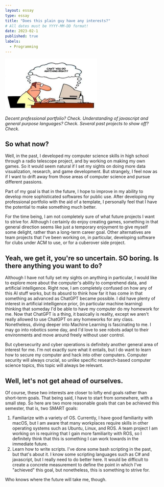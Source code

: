 ```yaml
---
layout: essay
type: essay
title: "Does this plain guy have any interests?"
# All dates must be YYYY-MM-DD format!
date: 2023-02-1
published: true
labels:
  - Programming
---
```


<img width="300px" class="rounded float-start pe-4" src="../img/dumb.png">

*Decent professional portfolio? Check.
Understanding of javascript and general purpose languages? Check.
Several past projects to show off? Check.*

## So what now?

Well, in the past, I developed my computer science skills in high school through a radio telescope project, and by working on making my own games. So it would seem natural if I set my sights on doing more data visualization, research, and game development. But strangely, I feel now as if I want to drift away from those areas of computer science and pursue different passions.

Part of my goal is that in the future, I hope to improve in my ability to develop more sophisticated softwares for public use. After developing my professional portfolio with the aid of a template, I personally feel that I have the potential to make something much better. 

For the time being, I am not completely sure of what future projects I want to strive for. Although I certainly do enjoy creating games, something in that general direction seems like just a temporary enjoyment to give myself some delight, rather than a long-term career goal. Other alternatives are team projects that I've been working on, in particular, developing software for clubs under ACM to use, or for a cuberover side project.

## Yeah, we get it, you're so uncertain. SO boring. Is there anything you want to do?

Although I have not fully set my sights on anything in particular, I would like to explore more about the computer's ability to comprehend data, and artificial intelligence. Right now, I am completely confused on how any of this AI stuff works, but its absurd to think how far it has come in that something as advanced as ChatGPT became possible. I did have plenty of interest in artificial intelligence prior, (in particular machine learning) thinking that someday I'd be able to have my computer do my homework for me. Now that ChatGPT is a thing, it basically is reality, except we aren't really allowed to use ChatGPT on any homeworks for any class. Nonetheless, diving deeper into Machine Learning is fascinating to me. I may go into robotics some day, and I'd love to see robots adapt to their environments and move around freely without user control.

But cybersecurity and cyber operations is definitely another general area of interest for me. I'm not exactly sure what it entails, but I do want to learn how to secure my computer and hack into other computers. Computer security will always crucial, so unlike specific research-based computer science topics, this topic will always be relevant. 

## Well, let's not get ahead of ourselves.

Of course, these two interests are closer to lofty end goals rather than short-term goals. That being said, I have to start from somewhere, with a small step. So here are two more reasonable goals that can be achieved this semester, that is, two SMART goals:

1) Familiarize with a variety of OS. Currently, I have good familiarity with macOS, but I am aware that many workplaces require skills in other operating systems such as Ubuntu, Linux, and ROS. A team project I am working on is requiring that I gain more familiarity with ROS, so I definitely think that this is something I can work towards in the immediate future.
2) Learn how to write scripts. I've done some bash scripting in the past, but that's about it. I know some scripting languages such as C# and javascript, but I really need to do better here. It would be difficult to create a concrete measurement to define the point in which I've "achieved" this goal, but nonetheless, this is something to strive for.

Who knows where the future will take me, though. 
